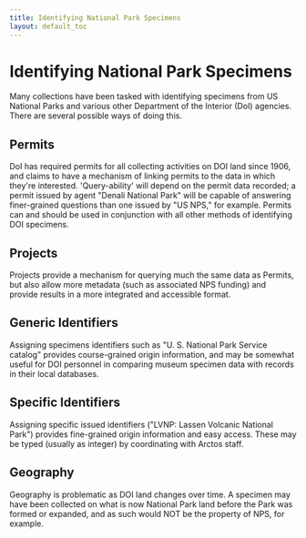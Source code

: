 ```yaml
---
title: Identifying National Park Specimens
layout: default_toc
---
```

# Identifying National Park Specimens

Many collections have been tasked with identifying specimens from US National Parks and various other Department of the Interior (DoI)
agencies. There are several possible ways of doing this.

## Permits

DoI has required permits for all collecting activities on DOI land since 1906, and claims to have a mechanism of linking permits 
to the data in which they're interested. 'Query-ability' will depend on the permit data recorded; a permit issued by agent
"Denali National Park" will be capable of answering finer-grained questions than one issued by "US NPS," for example.
Permits can and should be used in conjunction with all other methods of identifying DOI specimens.

## Projects

Projects provide a mechanism for querying much the same data as Permits, but also allow more metadata (such as associated NPS funding)
and provide results in a more integrated and accessible format.

## Generic Identifiers

Assigning specimens identifiers such as "U. S. National Park Service catalog" provides course-grained origin information, and may
be somewhat useful for DOI personnel in comparing museum specimen data with records in their local databases.

## Specific Identifiers

Assigning specific issued identifiers ("LVNP: Lassen Volcanic National Park") provides fine-grained origin information and easy access. 
These may be typed (usually as integer) by coordinating with Arctos staff.

## Geography

Geography is problematic as DOI land changes over time. A specimen may have been collected on what is now National Park land before the 
Park was formed or expanded, and as such would NOT be the property of NPS, for example.